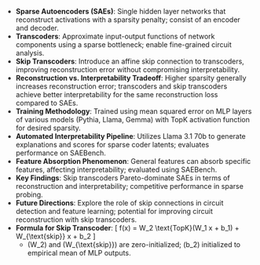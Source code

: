 - **Sparse Autoencoders (SAEs)**: Single hidden layer networks that reconstruct activations with a sparsity penalty; consist of an encoder and decoder.
- **Transcoders**: Approximate input-output functions of network components using a sparse bottleneck; enable fine-grained circuit analysis.
- **Skip Transcoders**: Introduce an affine skip connection to transcoders, improving reconstruction error without compromising interpretability.
- **Reconstruction vs. Interpretability Tradeoff**: Higher sparsity generally increases reconstruction error; transcoders and skip transcoders achieve better interpretability for the same reconstruction loss compared to SAEs.
- **Training Methodology**: Trained using mean squared error on MLP layers of various models (Pythia, Llama, Gemma) with TopK activation function for desired sparsity.
- **Automated Interpretability Pipeline**: Utilizes Llama 3.1 70b to generate explanations and scores for sparse coder latents; evaluates performance on SAEBench.
- **Feature Absorption Phenomenon**: General features can absorb specific features, affecting interpretability; evaluated using SAEBench.
- **Key Findings**: Skip transcoders Pareto-dominate SAEs in terms of reconstruction and interpretability; competitive performance in sparse probing.
- **Future Directions**: Explore the role of skip connections in circuit detection and feature learning; potential for improving circuit reconstruction with skip transcoders.
- **Formula for Skip Transcoder**: 
  \[
  f(x) = W_2 \text{TopK}(W_1 x + b_1) + W_{\text{skip}} x + b_2
  \]
  - \(W_2\) and \(W_{\text{skip}}\) are zero-initialized; \(b_2\) initialized to empirical mean of MLP outputs.